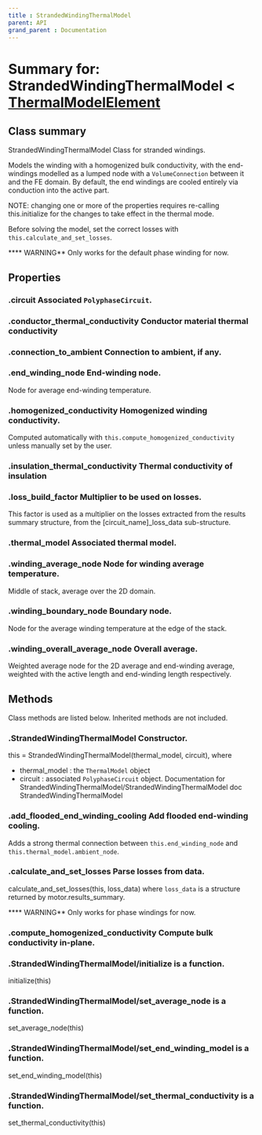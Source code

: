 ```yaml
---
title : StrandedWindingThermalModel
parent: API
grand_parent : Documentation
---
```

# Summary for: **StrandedWindingThermalModel**  < [ThermalModelElement](ThermalModelElement.html)

## Class summary

StrandedWindingThermalModel Class for stranded windings.

Models the winding with a homogenized bulk conductivity, with the
end-windings modelled as a lumped node with a `VolumeConnection`
between it and the FE domain. By default, the end windings are cooled
entirely via conduction into the active part.

NOTE: changing one or more of the properties requires re-calling
this.initialize for the changes to take effect in the thermal mode.

Before solving the model, set the correct losses with
`this.calculate_and_set_losses`.

**** WARNING** Only works for the default phase winding for now.

## Properties

### .**circuit** Associated `PolyphaseCircuit`.

### .**conductor_thermal_conductivity** Conductor material thermal conductivity

### .**connection_to_ambient** Connection to ambient, if any.

### .**end_winding_node** End-winding node.

Node for average end-winding temperature.

### .**homogenized_conductivity** Homogenized winding conductivity.

Computed automatically with `this.compute_homogenized_conductivity`
unless manually set by the user.

### .**insulation_thermal_conductivity** Thermal conductivity of insulation

### .**loss_build_factor** Multiplier to be used on losses.

This factor is used as a multiplier on the losses extracted from
the results summary structure, from the [circuit_name]_loss_data
sub-structure.

### .**thermal_model** Associated thermal model.

### .**winding_average_node** Node for winding average temperature.

Middle of stack, average over the 2D domain.

### .**winding_boundary_node** Boundary node.

Node for the average winding temperature at the edge of the
stack.

### .**winding_overall_average_node** Overall average.

Weighted average node for the 2D average and end-winding average,
weighted with the active length and end-winding length
respectively.


## Methods

Class methods are listed below. Inherited methods are not included.

### .**StrandedWindingThermalModel** Constructor.

this = StrandedWindingThermalModel(thermal_model, circuit),
where
* thermal_model : the `ThermalModel` object
* circuit : associated `PolyphaseCircuit` object.
Documentation for StrandedWindingThermalModel/StrandedWindingThermalModel
doc StrandedWindingThermalModel

### .**add_flooded_end_winding_cooling** Add flooded end-winding cooling.

Adds a strong thermal connection between `this.end_winding_node` and
`this.thermal_model.ambient_node`.

### .**calculate_and_set_losses** Parse losses from data.

calculate_and_set_losses(this, loss_data) where `loss_data` is a
structure returned by motor.results_summary.

**** WARNING** Only works for phase windings for now.

### .**compute_homogenized_conductivity** Compute bulk conductivity in-plane.

### .StrandedWindingThermalModel/**initialize** is a function.
initialize(this)

### .StrandedWindingThermalModel/**set_average_node** is a function.
set_average_node(this)

### .StrandedWindingThermalModel/**set_end_winding_model** is a function.
set_end_winding_model(this)

### .StrandedWindingThermalModel/**set_thermal_conductivity** is a function.
set_thermal_conductivity(this)



